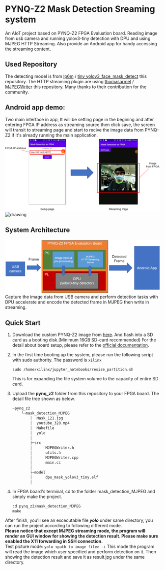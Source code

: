 # PYNQ-Z2 Mask Detection Sreaming system
An AIoT project based on PYNQ-Z2 FPGA Evaluation board. Reading image from usb camera and running yolov3-tiny detection with DPU and using MJPEG HTTP Streaming. Also provide an Android app for handy accessing the streaming content.

## Used Repository
The detecting model is from [lp6m](https://github.com/lp6m) / [tiny_yolov3_face_mask_detect](https://github.com/lp6m/tiny_yolov3_face_mask_detect) this repository. The HTTP streaming plugin are using [thomasarmel](https://github.com/thomasarmel) / [MJPEGWriter](https://github.com/thomasarmel/MJPEGWriter) this repository. Many thanks to their contribution for the community.

## Android app demo:
Two main interface in app, It will be setting page in the begining and after entering FPGA IP address as streaming source then click save, the screen will transit to streaming page and start to recive the image data from PYNQ-Z2 if it's already running the main application. 
<img src="app_pic.png"/>
<img src="https://i.imgur.com/OMaCDEs.gif" alt="drawing" width="300"/>

## System Architecture
<img src="sys_arch.png" >
Capture the image data from USB camera and perform detection tasks with DPU accelerate and encode the detected frame in MJPEG then write in streaming.

## Quick Start
1. Download the custom PYNQ-Z2 image from [here](https://drive.google.com/file/d/1Vmt0k3idkBbZIQvs4ZhaU1z1AxDdqWB7/view?usp=sharing). And flash into a SD card as a booting disk.(Minimum 16GB SD-card recommended) For the detail about board setup, please refer to the [official documentation](https://pynq.readthedocs.io/en/latest/getting_started/pynq_z2_setup.html).  

2. In the first time booting up the system, please run the following script with sudo authority. The password is ```xilinx```
    ```
    sudo /home/xilinx/jupyter_notebooks/resize_partition.sh
    ``` 
    This is for expanding the file system volume to the capacity of entire SD card.  
3. Upload the **pynq_z2** folder from this repository to your FPGA board. The detail file tree shown as below.
    ``` 
    ─pynq_z2
        └─mask_detection_MJPEG
            │  Mask_121.jpg
            │  youtube_320.mp4
            │  Makefile
            │  yolo
            │
            ├─src
            │      MJPEGWriter.h
            │      utils.h
            │      MJPEGWriter.cpp
            │      main.cc
            │
            ├─model
            │      dpu_mask_yolov3_tiny.elf
            │
    ```
4. In FPGA board's terminal, cd to the folder mask_detection_MJPEG and simply make the project.
    ```
    cd pynq_z2/mask_detection_MJPEG
    make
    ```
After finish, you'll see an excecutable file ***yolo*** under same directory, you can run the project according to following different mode.  
**Please notice that except MJPEG streaming mode, the program will render an GUI window for showing the detection result. Please make sure enabled the X11 forwarding in SSH connection.**  
    Test picture mode:
    ```
    yolo <path to image file> -i
    ``` 
    This mode the program will read the image which user specified and perform detection on it. Then showing the detection result and save it as result.jpg under the same directory. 
<!--slide:https://drive.google.com/file/d/13tejWLNMesSYHnvtSpyGJQ7GeOpSTJsX/view?usp=sharing-->
<!--A thing of beauty I know will never fade away.-->
